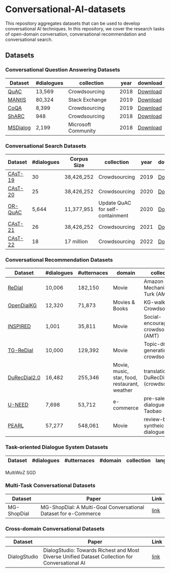 # Conversational-AI-datasets
This repository aggregates datasets that can be used to develop conversational AI techniques.
In this repository, we cover the research tasks of open-domain conversation, conversational recommendation and conversational search.

## Datasets

### Conversational Question Answering Datasets
Dataset | #dialogues | collection | year | download 
--- | --- | --- | --- | --- 
[QuAC](https://arxiv.org/pdf/1808.07036) | 13,569 | Crowdsourcing | 2018 | [Download](https://quac.ai/)
[MANtIS](https://arxiv.org/pdf/1912.04639v1)| 80,324 | Stack Exchange | 2019 |  [Download](https://guzpenha.github.io/MANtIS/)
[CoQA](https://arxiv.org/pdf/1808.07042) | 8,399 | Crowdsourcing | 2019 |[Download](https://stanfordnlp.github.io/coqa/)
[ShARC](https://arxiv.org/pdf/1809.01494) | 948 | Crowdsourcing | 2018 | [Download](https://sharc-data.github.io/data.html)
[MSDialog](https://arxiv.org/pdf/1804.08759) | 2,199 | Microsoft Community | 2018 | [Download](https://ciir.cs.umass.edu/downloads/msdialog/)

### Conversational Search Datasets
Dataset | #dialogues | Corpus Size | collection |year | download 
--- | --- | --- | --- | --- | ---
[CAsT-19](https://dl.acm.org/doi/pdf/10.1145/3397271.3401206) | 30 | 38,426,252 | Crowdsourcing | 2019 | [Download](https://github.com/daltonj/treccastweb)
[CAsT-20](https://trec.nist.gov/pubs/trec29/papers/OVERVIEW.C.pdf) | 25 | 38,426,252 | Crowdsourcing | 2020 | [Download](https://github.com/daltonj/treccastweb)
[OR-QuAC]() | 5,644 | 11,377,951 | Update QuAC for self-containment | 2020 | [Download](https://ciir.cs.umass.edu/downloads/ORConvQA/)
[CAsT-21](https://trec.nist.gov/pubs/trec30/papers/Overview-CAsT.pdf) | 26 | 38,426,252 | Crowdsourcing | 2021 | [Download](https://github.com/daltonj/treccastweb)
[CAsT-22](https://trec.nist.gov/pubs/trec31/papers/Overview_cast.pdf) | 18 | 17 million | Crowdsourcing | 2022 | [Download](https://github.com/daltonj/treccastweb)


### Conversational Recommendation Datasets
Dataset | #dialogues | #utternaces | domain | collection | language | year | download 
--- | --- | --- | --- | --- | --- | --- | --- 
[ReDial](https://proceedings.neurips.cc/paper_files/paper/2018/file/800de15c79c8d840f4e78d3af937d4d4-Paper.pdf) |10,006|182,150|Movie|Amazon Mechanical Turk (AMT)| ENG | 2018 | [Download](https://github.com/ReDialData/website/tree/data)
[OpenDialKG](https://aclanthology.org/P19-1081.pdf) | 12,320 | 71,873 | Movies & Books | KG-walk Crowdsourcing | ENG | 2019 | [Download](https://github.com/facebookresearch/opendialkg)
[INSPIRED](https://aclanthology.org/2020.emnlp-main.654.pdf) | 1,001 | 35,811 | Movie | Social-encouraged crowdsourcing (AMT) | ENG | 2020 | [Download](https://github.com/sweetpeach/Inspired)
[TG-ReDial](https://arxiv.org/pdf/2010.04125) | 10,000 | 129,392 | Movie | Topic-driven generation, crowdsourcing |  CHN | 2020 |[Download](https://drive.google.com/drive/folders/1sWD6urkwyZo8ZyZBJoJw40eKK0jDNEni)
[DuRecDial2.0](https://aclanthology.org/2021.emnlp-main.356.pdf) | 16,482 |  255,346 | Movie, music, star, food, restaurant, weather | translation from DuRecDial (crowdsourced) | ENG, CHN | 2021 | [Download](https://github.com/liuzeming01/DuRecDial)
[U-NEED](https://dl.acm.org/doi/pdf/10.1145/3539618.3591878) | 7,698 | 53,712 | e-commerce | pre-sale dialogues from Taobao | CHN | 2023 | [Download](https://github.com/LeeeeoLiu/U-NEED/blob/main/dataset_access.md) 
[PEARL](https://arxiv.org/pdf/2403.04460) | 57,277 | 548,061 | Movie | review-based syntheic dialogues | ENG | 2024 | [Download](https://huggingface.co/datasets/DLI-Lab/pearl) 

### Task-oriented Dialogue System Datasets
Dataset | #dialogues | #utternaces | #domain | collection | language | year | download 
--- | --- | --- | --- | --- | --- | --- | ---
MultiWoZ
SGD

### Multi-Task Conversational Datasets
Dataset | Paper | Link
---| --- | ---
MG-ShopDial | MG-ShopDial: A Multi-Goal Conversational Dataset for e-Commerce | [link](https://dl.acm.org/doi/pdf/10.1145/3539618.3591883)

### Cross-domain Conversational Datasets
Dataset | Paper | Link
--- | --- | ---
DialogStudio | DialogStudio: Towards Richest and Most Diverse Unified Dataset Collection for Conversational AI | [link](https://arxiv.org/abs/2307.10172)
